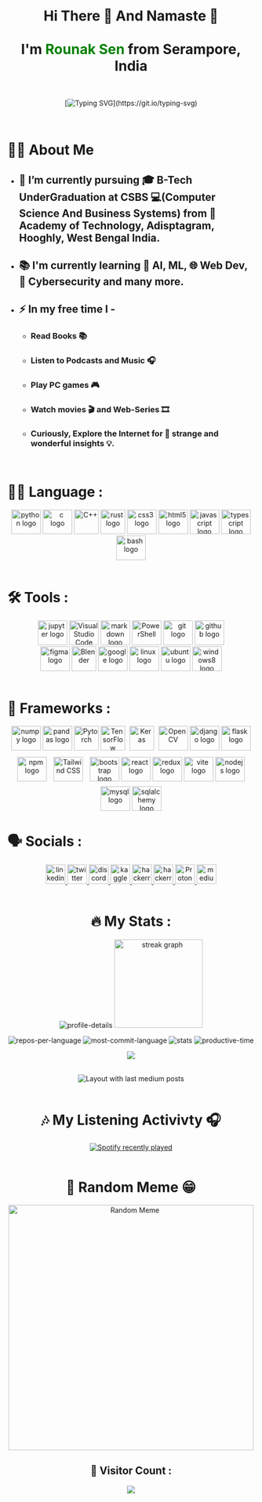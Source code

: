 <h1 align="center">Hi There 👋 And Namaste 🙏 <br><br>
I'm <span style="color: green">Rounak Sen</span> from Serampore, India
</h1>

<br>
<div align="center">

[![Typing SVG](https://readme-typing-svg.demolab.com?font=Fira+Code&size=30&pause=1000&color=17F71C&center=true&vCenter=true&width=435&lines=Never+Stop+Learning.;Never+Stop+Exploring.;Keep+on+Improving.)](https://git.io/typing-svg)
</div>

<br>

# 👩‍💻  About Me


- ## 🧾 I’m currently pursuing 🎓 B-Tech UnderGraduation at CSBS  💻(Computer Science And Business Systems) from 🏫 Academy of Technology, Adisptagram, Hooghly, West Bengal India.
- ## 📚 I'm currently learning 🤖 AI, ML, 🌐 Web Dev, 🔐 Cybersecurity and many more.
- ## ⚡ In my free time I - 
    - ### Read Books 📚
    - ### Listen to Podcasts and Music 🎧
    - ### Play PC games 🎮
    - ### Watch movies 🎬 and Web-Series 🎞 
    - ### Curiously, Explore the Internet for 🤪 strange and wonderful insights 💡.
  
<br>  

###

# 👨‍💻 Language :

<div align="center">

  <img src="https://cdn.jsdelivr.net/gh/devicons/devicon/icons/python/python-original.svg" height="50" width="60" alt="python logo"  />
  <img src="https://cdn.jsdelivr.net/gh/devicons/devicon/icons/c/c-original.svg" height="50" width="60" alt="c logo"  />
  <img height="50" src="https://user-images.githubusercontent.com/25181517/192106073-90fffafe-3562-4ff9-a37e-c77a2da0ff58.png" alt="C++" title="C++" />
  <img src="https://icons.veryicon.com/png/o/business/vscode-program-item-icon/rust-1.png" alt="rust logo" height="50"  />
  <img src="https://cdn.jsdelivr.net/gh/devicons/devicon/icons/css3/css3-original.svg" height="50" width="60" alt="css3 logo"  />
  <img src="https://cdn.jsdelivr.net/gh/devicons/devicon/icons/html5/html5-original.svg" height="50" width="60" alt="html5 logo"  />
  <img src="https://cdn.jsdelivr.net/gh/devicons/devicon/icons/javascript/javascript-original.svg" height="50" width="60" alt="javascript logo"  />
  <img src="https://cdn.jsdelivr.net/gh/devicons/devicon/icons/typescript/typescript-original.svg" height="50" width="60" alt="typescript logo"  />
  <img src="https://skillicons.dev/icons?i=bash" height="50" width="60" alt="bash logo"  />
</div>
<br>

# 🛠 Tools :

<div align="center">
<img src="https://cdn.jsdelivr.net/gh/devicons/devicon/icons/jupyter/jupyter-original.svg" height="50" width="60" alt="jupyter logo"  />
<img src="https://user-images.githubusercontent.com/25181517/192108891-d86b6220-e232-423a-bf5f-90903e6887c3.png" alt="Visual Studio Code" height="50" width="60" title="Visual Studio Code" />
<img src="https://skillicons.dev/icons?i=markdown" height="50" width="60" alt="markdown logo"  />
<img src="https://profilinator.rishav.dev/skills-assets/powershell.png" alt="PowerShell" height="50" width="60" />  
<img src="https://cdn.jsdelivr.net/gh/devicons/devicon/icons/git/git-original.svg" height="50" width="60" alt="git logo"  />
<img src="https://skillicons.dev/icons?i=github" height="50" width="60" alt="github logo"  />
<br>
<img src="https://cdn.jsdelivr.net/gh/devicons/devicon/icons/figma/figma-original.svg" height="50" width="60" alt="figma logo"  />
<img src="https://profilinator.rishav.dev/skills-assets/blender_community_badge_white.svg" alt="Blender" height="50" />  
<img src="https://cdn.jsdelivr.net/gh/devicons/devicon/icons/google/google-original.svg" height="50" width="60" alt="google logo"  />
<img src="https://cdn.jsdelivr.net/gh/devicons/devicon/icons/linux/linux-original.svg" height="50" width="60" alt="linux logo"  />
<img src="https://cdn.jsdelivr.net/gh/devicons/devicon/icons/ubuntu/ubuntu-plain.svg" height="50" width="60" alt="ubuntu logo"  />
<img src="https://cdn.jsdelivr.net/gh/devicons/devicon/icons/windows8/windows8-original.svg" height="50" width="60" alt="windows8 logo"  />

</div>
<br>

# 🧰 Frameworks :

<div align="center">

<img src="https://cdn.jsdelivr.net/gh/devicons/devicon/icons/numpy/numpy-original.svg" height="50" width="60" alt="numpy logo"  />
<img src="https://cdn.jsdelivr.net/gh/devicons/devicon/icons/pandas/pandas-original.svg" height="50" width="60" alt="pandas logo"  />
<img src="https://upload.wikimedia.org/wikipedia/commons/1/10/PyTorch_logo_icon.svg" alt="Pytorch" height="50" width="50" title="Pytorch" />
<img src="https://user-images.githubusercontent.com/25181517/223639822-2a01e63a-a7f9-4a39-8930-61431541bc06.png" alt="TensorFlow" height="50" width="50" title="TensorFlow" />
<img src="https://profilinator.rishav.dev/skills-assets/keras.png" alt="Keras" height="50" width="50" style="margin: 0 5px 0 5px" />  
<img src="https://profilinator.rishav.dev/skills-assets/opencv-icon.svg" alt="OpenCV" height="50" width="60" />  
<img src="https://skillicons.dev/icons?i=django" height="50" width="60" alt="django logo"  />
<img src="https://skillicons.dev/icons?i=flask&theme=light" height="50" width="60" alt="flask logo"  />
<br>
<img src="https://cdn.jsdelivr.net/gh/devicons/devicon/icons/npm/npm-original-wordmark.svg" height="50" width="60" alt="npm logo"  />
<img style="margin: 10px" src="https://profilinator.rishav.dev/skills-assets/tailwindcss.svg" alt="Tailwind CSS" height="50" width="60" />
<img src="https://cdn.jsdelivr.net/gh/devicons/devicon/icons/bootstrap/bootstrap-original.svg" height="50" width="60" alt="bootstrap logo"  />
<img src="https://cdn.jsdelivr.net/gh/devicons/devicon/icons/react/react-original.svg" height="50" width="60" alt="react logo"  />
<img src="https://cdn.jsdelivr.net/gh/devicons/devicon/icons/redux/redux-original.svg" height="50" width="60" alt="redux logo"  />
<img src="https://skillicons.dev/icons?i=vite" height="50" width="60" alt="vite logo"  />
<img src="https://cdn.jsdelivr.net/gh/devicons/devicon/icons/nodejs/nodejs-original.svg" height="50" width="60" alt="nodejs logo"  />
<img src="https://cdn.jsdelivr.net/gh/devicons/devicon/icons/mysql/mysql-original.svg" height="50" width="60" alt="mysql logo"  />
<img src="https://cdn.jsdelivr.net/gh/devicons/devicon/icons/sqlalchemy/sqlalchemy-original.svg" height="50" width="60" alt="sqlalchemy logo"  />

<br>

<h1 align="left"> 🗣 Socials : </h1>

<div align="center">
  <a href="https://www.linkedin.com/in/rounak-sen/">
    <img src="https://img.shields.io/static/v1?message=LinkedIn&logo=linkedin&label=&color=0077B5&logoColor=white&labelColor=&style=for-the-badge" height="40" alt="linkedin logo"  />
  </a>
  <a href="https://twitter.com/Rounak_Sen_404/">
    <img src="https://img.shields.io/static/v1?message=Twitter&logo=x&label=&color=1DA1F2&logoColor=white&labelColor=&style=for-the-badge" height="40" alt="twitter logo"  />
  </a>
  <a href="https://discord.com/channels/rony000013#2696/">
    <img src="https://img.shields.io/static/v1?message=Discord&logo=discord&label=&color=7289DA&logoColor=white&labelColor=&style=for-the-badge" height="40" alt="discord logo"  />
  </a>
  <a href="https://www.kaggle.com/rony000013" target="_blank">
    <img src="https://img.shields.io/badge/kaggle-%2344BAE8.svg?&style=for-the-badge&logo=kaggle&logoColor=white" alt=kaggle height="40" />
  </a> 
  <a href="https://www.leetcode.com/u/rony000013/">
    <img src="https://img.shields.io/badge/LeetCode-000000?style=for-the-badge&logo=LeetCode&logoColor=white&color=e8a725" height="40" alt="hackerrank logo"  />
  </a>
  <a href="https://www.hackerrank.com/rony000013/">
    <img src="https://img.shields.io/static/v1?message=HackerRank&logo=hackerrank&label=&color=2EC866&logoColor=white&labelColor=&style=for-the-badge" height="40" alt="hackerrank logo"  />
  </a>
  <a href="rony000013@proton.me">
    <img src="https://img.shields.io/badge/ProtonMail-8B89CC?style=for-the-badge&logo=protonmail&logoColor=white" height="40" alt="ProtonMail logo"  />
  </a>
  <a href="https://medium.com/@rony000013/">
    <img src="https://img.shields.io/static/v1?message=Medium&logo=medium&label=&color=12100E&logoColor=white&labelColor=&style=for-the-badge" height="40" alt="medium logo"  />
  </a>
</div>

<br>

# 🔥 My Stats :


<div align="center">

![profile-details](http://github-profile-summary-cards.vercel.app/api/cards/profile-details?username=rony0000013&theme=highcontrast)
<img src="https://streak-stats.demolab.com?user=rony0000013&locale=en&mode=weekly&theme=vision-friendly-dark&hide_border=true&border_radius=10&date_format=j M[ Y]&order=3" height="180" alt="streak graph" /> <br>

![repos-per-language](http://github-profile-summary-cards.vercel.app/api/cards/repos-per-language?username=rony0000013&theme=highcontrast)
![most-commit-language](http://github-profile-summary-cards.vercel.app/api/cards/most-commit-language?username=rony0000013&theme=highcontrast)
![stats](http://github-profile-summary-cards.vercel.app/api/cards/stats?username=rony0000013&theme=highcontrast)
![productive-time](http://github-profile-summary-cards.vercel.app/api/cards/productive-time?username=rony0000013&theme=highcontrast&utcOffset=8)

![](https://github-profile-trophy.vercel.app/?username=rony0000013&theme=onestar&no-frame=true&no-bg=false&margin-w=4)

</div>
<br>

<div align="center">
  <img src="https://github-read-medium-git-main.pahlevikun.vercel.app/latest?limit=4&username=rony000013&theme=dark" alt="Layout with last medium posts"  />
</div>

<br>

# 🎶 My Listening Activivty 🎧

<div align="center">
  <a href="https://open.spotify.com/user/rony0000013">
    <img src="https://spotify-recently-played-readme.vercel.app/api?user=31k725cf66s6flos4zubb2m2m5cy&unique={true|1|on|yes}" alt="Spotify recently played"  />
  </a>
</div>
<br>

# 🤣 Random Meme 😁

<img height=500 src="https://random-memer.rounaksen.repl.co" alt="Random Meme"/>

<br>

## 🔢 Visitor Count :
<div align="center">

![](https://profile-counter.glitch.me/rony/count.svg?)
</div>
